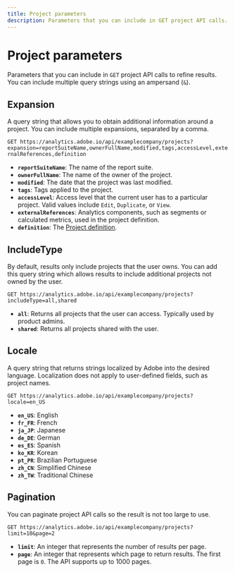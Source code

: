 ```yaml
---
title: Project parameters
description: Parameters that you can include in GET project API calls.
---
```


# Project parameters

Parameters that you can include in `GET` project API calls to refine results. You can include multiple query strings using an ampersand (`&`).

## Expansion

A query string that allows you to obtain additional information around a project. You can include multiple expansions, separated by a comma.

`GET https://analytics.adobe.io/api/examplecompany/projects?expansion=reportSuiteName,ownerFullName,modified,tags,accessLevel,externalReferences,definition`

* **`reportSuiteName`**: The name of the report suite.
* **`ownerFullName`**: The name of the owner of the project.
* **`modified`**: The date that the project was last modified.
* **`tags`**: Tags applied to the project.
* **`accessLevel`**: Access level that the current user has to a particular project. Valid values include `Edit`, `Duplicate`, or `View`.
* **`externalReferences`**: Analytics components, such as segments or calculated metrics, used in the project definition.
* **`definition`**: The [Project definition](definition.md).

## IncludeType

By default, results only include projects that the user owns. You can add this query string which allows results to include additional projects not owned by the user.

`GET https://analytics.adobe.io/api/examplecompany/projects?includeType=all,shared`

* **`all`**: Returns all projects that the user can access. Typically used by product admins.
* **`shared`**: Returns all projects shared with the user.

## Locale

A query string that returns strings localized by Adobe into the desired language. Localization does not apply to user-defined fields, such as project names.

`GET https://analytics.adobe.io/api/examplecompany/projects?locale=en_US`

* **`en_US`**: English
* **`fr_FR`**: French
* **`ja_JP`**: Japanese
* **`de_DE`**: German
* **`es_ES`**: Spanish
* **`ko_KR`**: Korean
* **`pt_PR`**: Brazilian Portuguese
* **`zh_CN`**: Simplified Chinese
* **`zh_TW`**: Traditional Chinese

## Pagination

You can paginate project API calls so the result is not too large to use.

`GET https://analytics.adobe.io/api/examplecompany/projects?limit=10&page=2`

* **`limit`**: An integer that represents the number of results per page.
* **`page`**: An integer that represents which page to return results. The first page is `0`. The API supports up to 1000 pages.
